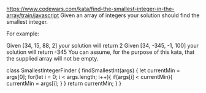 https://www.codewars.com/kata/find-the-smallest-integer-in-the-array/train/javascript
Given an array of integers your solution should find the smallest integer.

For example:

Given [34, 15, 88, 2] your solution will return 2
Given [34, -345, -1, 100] your solution will return -345
You can assume, for the purpose of this kata, that the supplied array will not be empty.

class SmallestIntegerFinder {
  findSmallestInt(args) {
    let currentMin = args[0];
    for(let i = 0; i < args.length; i++){
      if(args[i] < currentMin){
        currentMin = args[i];
      }
    }
    return currentMin;
  }
}